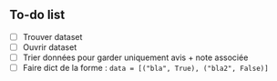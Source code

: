 ## To-do list

- [ ] Trouver dataset 
- [ ] Ouvrir dataset
- [ ] Trier données pour garder uniquement avis + note associée
- [ ] Faire dict de la forme : `data = [("bla", True), ("bla2", False)]`
